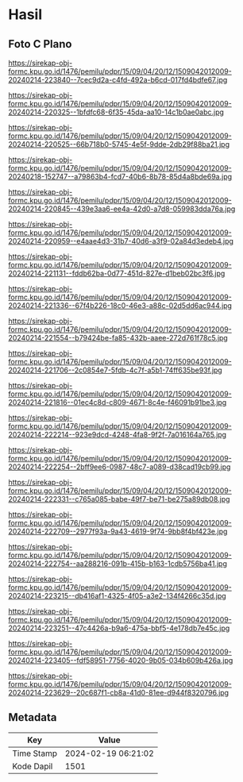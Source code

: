# Hasil

## Foto C Plano

https://sirekap-obj-formc.kpu.go.id/1476/pemilu/pdpr/15/09/04/20/12/1509042012009-20240214-223840--7cec9d2a-c4fd-492a-b6cd-017fd4bdfe67.jpg

https://sirekap-obj-formc.kpu.go.id/1476/pemilu/pdpr/15/09/04/20/12/1509042012009-20240214-220325--1bfdfc68-6f35-45da-aa10-14c1b0ae0abc.jpg

https://sirekap-obj-formc.kpu.go.id/1476/pemilu/pdpr/15/09/04/20/12/1509042012009-20240214-220525--66b718b0-5745-4e5f-9dde-2db29f88ba21.jpg

https://sirekap-obj-formc.kpu.go.id/1476/pemilu/pdpr/15/09/04/20/12/1509042012009-20240218-152747--a79863b4-fcd7-40b6-8b78-85d4a8bde69a.jpg

https://sirekap-obj-formc.kpu.go.id/1476/pemilu/pdpr/15/09/04/20/12/1509042012009-20240214-220845--439e3aa6-ee4a-42d0-a7d8-059983dda76a.jpg

https://sirekap-obj-formc.kpu.go.id/1476/pemilu/pdpr/15/09/04/20/12/1509042012009-20240214-220959--e4aae4d3-31b7-40d6-a3f9-02a84d3edeb4.jpg

https://sirekap-obj-formc.kpu.go.id/1476/pemilu/pdpr/15/09/04/20/12/1509042012009-20240214-221131--fddb62ba-0d77-451d-827e-d1beb02bc3f6.jpg

https://sirekap-obj-formc.kpu.go.id/1476/pemilu/pdpr/15/09/04/20/12/1509042012009-20240214-221336--67f4b226-18c0-46e3-a88c-02d5dd6ac944.jpg

https://sirekap-obj-formc.kpu.go.id/1476/pemilu/pdpr/15/09/04/20/12/1509042012009-20240214-221554--b79424be-fa85-432b-aaee-272d761f78c5.jpg

https://sirekap-obj-formc.kpu.go.id/1476/pemilu/pdpr/15/09/04/20/12/1509042012009-20240214-221706--2c0854e7-5fdb-4c7f-a5b1-74ff635be93f.jpg

https://sirekap-obj-formc.kpu.go.id/1476/pemilu/pdpr/15/09/04/20/12/1509042012009-20240214-221816--01ec4c8d-c809-4671-8c4e-f46091b91be3.jpg

https://sirekap-obj-formc.kpu.go.id/1476/pemilu/pdpr/15/09/04/20/12/1509042012009-20240214-222214--923e9dcd-4248-4fa8-9f2f-7a016164a765.jpg

https://sirekap-obj-formc.kpu.go.id/1476/pemilu/pdpr/15/09/04/20/12/1509042012009-20240214-222254--2bff9ee6-0987-48c7-a089-d38cad19cb99.jpg

https://sirekap-obj-formc.kpu.go.id/1476/pemilu/pdpr/15/09/04/20/12/1509042012009-20240214-222331--c765a085-babe-49f7-be71-be275a89db08.jpg

https://sirekap-obj-formc.kpu.go.id/1476/pemilu/pdpr/15/09/04/20/12/1509042012009-20240214-222709--2977f93a-9a43-4619-9f74-9bb8f4bf423e.jpg

https://sirekap-obj-formc.kpu.go.id/1476/pemilu/pdpr/15/09/04/20/12/1509042012009-20240214-222754--aa288216-091b-415b-b163-1cdb5756ba41.jpg

https://sirekap-obj-formc.kpu.go.id/1476/pemilu/pdpr/15/09/04/20/12/1509042012009-20240214-223215--db416af1-4325-4f05-a3e2-134f4266c35d.jpg

https://sirekap-obj-formc.kpu.go.id/1476/pemilu/pdpr/15/09/04/20/12/1509042012009-20240214-223251--47c4426a-b9a6-475a-bbf5-4e178db7e45c.jpg

https://sirekap-obj-formc.kpu.go.id/1476/pemilu/pdpr/15/09/04/20/12/1509042012009-20240214-223405--fdf58951-7756-4020-9b05-034b609b426a.jpg

https://sirekap-obj-formc.kpu.go.id/1476/pemilu/pdpr/15/09/04/20/12/1509042012009-20240214-223629--20c687f1-cb8a-41d0-81ee-d944f8320796.jpg


## Metadata

| Key        | Value               |
| ---------- | ------------------- |
| Time Stamp | 2024-02-19 06:21:02 |
| Kode Dapil | 1501                |



